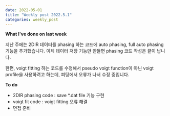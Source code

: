 ```yaml
---
date: 2022-05-01
title: "Weekly post 2022.5.1"
categories: weekly_post
---
```


**What I've done on last week**

지난 주에는 2DIR 데이터를 phasing 하는 코드에 auto phasing, full auto phasing 기능을 추가했습니다. 이제 데이터 저장 기능만 만들면 phasing 코드 작성은 끝이 납니다.

한편, voigt fitting 하는 코드를 수정해서 pseudo voigt function이 아닌 voigt profile을 사용하려고 하는데, 피팅에서 오류가 나서 수정 중입니다.


**To do**
* 2DIR phasing code : save *.dat file 기능 구현
* voigt fit code : voigt fitting 오류 해결
* 면접 준비